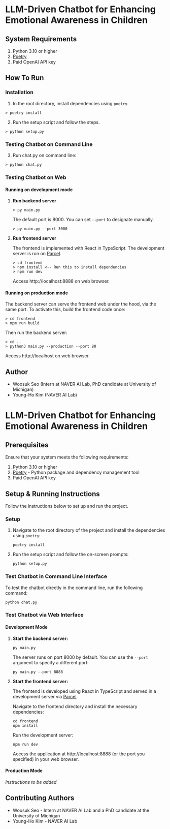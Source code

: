 # LLM-Driven Chatbot for Enhancing Emotional Awareness in Children


## System Requirements
1. Python 3.10 or higher
2. [Poetry](https://python-poetry.org/docs/)
3. Paid OpenAI API key

## How To Run
### Installation
1. In the root directory, install dependencies using `poetry`.
```shell
> poetry install
```

2. Run the setup script and follow the steps.
```shell
> python setup.py
```

### Testing Chatbot on Command Line
3. Run chat.py on command line:
```shell
> python chat.py
```

### Testing Chatbot on Web

#### Running on development mode
1. **Run backend server**
    ```shell
    > py main.py
    ```
    The default port is 8000. You can set `--port` to designate manually.
    ```shell
    > py main.py --port 3000
    ```
2. **Run frontend server**
   
    The frontend is implemented with React in TypeScript. The development server is run on [Parcel](https://parceljs.org/).
    ```shell
    > cd frontend
    > npm install <-- Run this to install dependencies 
    > npm run dev
    ```
    Access http://localhost:8888 on web browser.

#### Running on production mode

The backend server can serve the frontend web under the hood, via the same port.
To activate this, build the frontend code once:

```shell
> cd frontend
> npm run build
```

Then run the backend server:
```shell
> cd ..
> python3 main.py --production --port 80
```
Access http://localhost on web browser.

## Author
* Woosuk Seo (Intern at NAVER AI Lab, PhD candidate at University of Michigan)
* Young-Ho Kim (NAVER AI Lab)

# LLM-Driven Chatbot for Enhancing Emotional Awareness in Children

## Prerequisites

Ensure that your system meets the following requirements:

1. Python 3.10 or higher
2. [Poetry](https://python-poetry.org/docs/) - Python package and dependency management tool
3. Paid OpenAI API key

## Setup & Running Instructions

Follow the instructions below to set up and run the project.

### Setup
1. Navigate to the root directory of the project and install the dependencies using `poetry`:
    ```shell
    poetry install
    ```

2. Run the setup script and follow the on-screen prompts:
    ```shell
    python setup.py
    ```

### Test Chatbot in Command Line Interface

To test the chatbot directly in the command line, run the following command:
```shell
python chat.py
```

### Test Chatbot via Web Interface

#### Development Mode

1. **Start the backend server:**
    ```shell
    py main.py
    ```
    The server runs on port 8000 by default. You can use the `--port` argument to specify a different port:
    ```shell
    py main.py --port 8888
    ```

2. **Start the frontend server:**

    The frontend is developed using React in TypeScript and served in a development server via [Parcel](https://parceljs.org/).
    
    Navigate to the frontend directory and install the necessary dependencies:
    ```shell
    cd frontend
    npm install
    ```
    
    Run the development server:
    ```shell
    npm run dev
    ```
    
    Access the application at http://localhost:8888 (or the port you specified) in your web browser.

#### Production Mode

*Instructions to be added*

## Contributing Authors
* Woosuk Seo - Intern at NAVER AI Lab and a PhD candidate at the University of Michigan
* Young-Ho Kim - NAVER AI Lab
